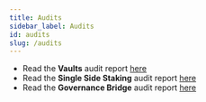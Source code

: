 ```yaml
---
title: Audits
sidebar_label: Audits
id: audits
slug: /audits
---
```


* Read the **Vaults** audit report [here](https://cryptex.finance/Cryptex_-_Final_Report.pdf)
* Read the **Single Side Staking** audit report [here](https://cryptex.finance/Cryptex_-_Staking_Report.pdf)
* Read the **Governance Bridge** audit report [here](https://cryptex.finance/Cryptex_Finance_-_Artbitrum_Integration_-_Final_Report.pdf)
